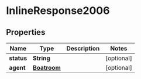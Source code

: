 
# InlineResponse2006

## Properties
Name | Type | Description | Notes
------------ | ------------- | ------------- | -------------
**status** | **String** |  |  [optional]
**agent** | [**Boatroom**](Boatroom.md) |  |  [optional]



